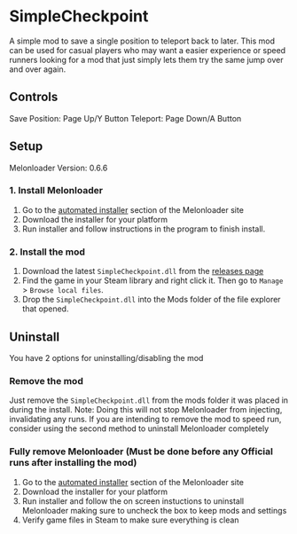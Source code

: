 # SimpleCheckpoint

A simple mod to save a single position to teleport back to later. This mod can be used for casual players who may want a easier experience or speed runners looking for a mod that just simply lets them try the same jump over and over again.

## Controls

Save Position: Page Up/Y Button
Teleport: Page Down/A Button

## Setup

Melonloader Version: 0.6.6

### 1. Install Melonloader
1. Go to the [automated installer](https://melonwiki.xyz/#/?id=automated-installation) section of the Melonloader site
2. Download the installer for your platform
3. Run installer and follow instructions in the program to finish install.

### 2. Install the mod
1. Download the latest `SimpleCheckpoint.dll` from the [releases page](https://github.com/TanukiPenny/SimpleCheckpoint/releases)
2. Find the game in your Steam library and right click it. Then go to `Manage` > `Browse local files`.
3. Drop the `SimpleCheckpoint.dll` into the Mods folder of the file explorer that opened.

## Uninstall
You have 2 options for uninstalling/disabling the mod

### Remove the mod
Just remove the `SimpleCheckpoint.dll` from the mods folder it was placed in during the install.
Note: Doing this will not stop Melonloader from injecting, invalidating any runs. If you are intending to remove the mod to speed run, consider using the second method to uninstall Melonloader completely

### Fully remove Melonloader (Must be done before any Official runs after installing the mod)
1. Go to the [automated installer](https://melonwiki.xyz/#/?id=automated-installation) section of the Melonloader site
2. Download the installer for your platform
3. Run installer and follow the on screen instuctions to uninstall Melonloader making sure to uncheck the box to keep mods and settings
4. Verify game files in Steam to make sure everything is clean
